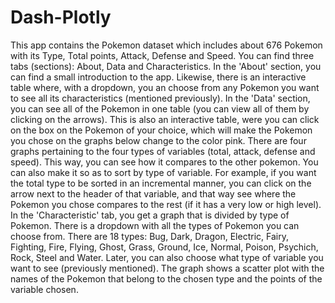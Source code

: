 # Dash-Plotly
This app contains the Pokemon dataset which includes about 676 Pokemon with its Type, Total points, Attack, Defense and Speed. You can find three tabs (sections): About, Data and Characteristics. In the 'About' section, you can find a small introduction to the app. Likewise, there is an interactive table where, with a dropdown, you an choose from any Pokemon you want to see all its characteristics (mentioned previously). 
In the 'Data' section, you can see all of the Pokemon in one table (you can view all of them by clicking on the arrows). This is also an interactive table, were you can click on the box on the Pokemon of your choice, which will make the Pokemon you chose on the graphs below change to the color pink. There are four graphs pertaining to the four types of variables (total, attack, defense and speed). This way, you can see how it compares to the other pokemon. You can also make it so as to sort by type of variable. For example, if you want the total type to be sorted in an incremental manner, you can click on the arrow next to the header of that variable, and that way see where the Pokemon you chose compares to the rest (if it has a very low or high level). 
In the 'Characteristic' tab, you get a graph that is divided by type of Pokemon. There is a dropdown with all the types of Pokemon you can choose from. There are 18 types: Bug, Dark, Dragon, Electric, Fairy, Fighting, Fire, Flying, Ghost, Grass, Ground, Ice, Normal, Poison, Psychich, Rock, Steel and Water. Later, you can also choose what type of variable you want to see (previously mentioned). The graph shows a scatter plot with the names of the Pokemon that belong to the chosen type and the points of the variable chosen. 
